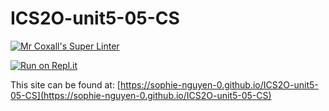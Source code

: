 # ICS2O-unit5-05-CS

[![Mr Coxall's Super Linter](https://github.com/sophie-nguyen-0/ICS2O-unit5-05-CS/workflows/Mr%20Coxall's%20Super%20Linter/badge.svg)](https://github.com/sophie-nguyen-0/ICS2O-unit5-05-CS/actions/)

[![Run on Repl.it](https://repl.it/badge/github/sophie-nguyen-0/ICS2O-unit5-05-CS)](https://repl.it/github/sophie-nguyen-0/ICS2O-unit5-05-CS)

This site can be found at: [https://sophie-nguyen-0.github.io/ICS2O-unit5-05-CS](https://sophie-nguyen-0.github.io/ICS2O-unit5-05-CS)
